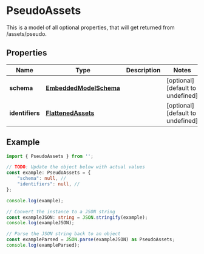 
# PseudoAssets

This is a model of all optional properties, that will get returned from /assets/pseudo.

## Properties

Name | Type | Description | Notes
------------ | ------------- | ------------- | -------------
**schema** | [**EmbeddedModelSchema**](EmbeddedModelSchema) |  | [optional] [default to undefined]
**identifiers** | [**FlattenedAssets**](FlattenedAssets) |  | [optional] [default to undefined]

## Example

```typescript
import { PseudoAssets } from '';

// TODO: Update the object below with actual values
const example: PseudoAssets = {
    "schema": null, // 
    "identifiers": null, // 
};

console.log(example);

// Convert the instance to a JSON string
const exampleJSON: string = JSON.stringify(example);
console.log(exampleJSON);

// Parse the JSON string back to an object
const exampleParsed = JSON.parse(exampleJSON) as PseudoAssets;
console.log(exampleParsed);
```




